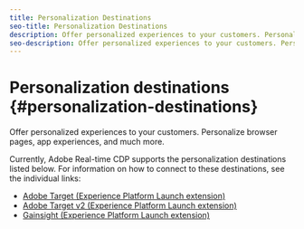 ```yaml
---
title: Personalization Destinations
seo-title: Personalization Destinations
description: Offer personalized experiences to your customers. Personalize browser pages, app experiences, and much more.
seo-description: Offer personalized experiences to your customers. Personalize browser pages, app experiences, and much more.
---
```


# Personalization destinations {#personalization-destinations}

Offer personalized experiences to your customers. Personalize browser pages, app experiences, and much more.

Currently, Adobe Real-time CDP supports the personalization destinations listed below. For information on how to connect to these destinations, see the individual links:

* [Adobe Target (Experience Platform Launch extension)](/help/rtcdp/destinations/adobe-target-extension.md)
* [Adobe Target v2 (Experience Platform Launch extension)](/help/rtcdp/destinations/adobe-target-v2-extension.md)
* [Gainsight (Experience Platform Launch extension)](/help/rtcdp/destinations/gainsight-extension.md)